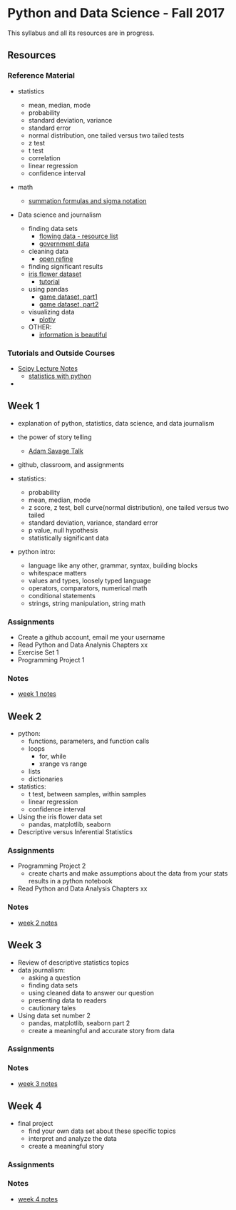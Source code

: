 # Python and Data Science - Fall 2017
This syllabus and all its resources are in progress.

## Resources
### Reference Material
- statistics
    - mean, median, mode
    - probability
    - standard deviation, variance
    - standard error
    - normal distribution, one tailed versus two tailed tests
    - z test
    - t test
    - correlation
    - linear regression
    - confidence interval
- math
    - [summation formulas and sigma notation]("https://www.youtube.com/watch?v=oSgTjkr8o8A")

- Data science and journalism
    - finding data sets
        - [flowing data - resource list]("http://flowingdata.com/2009/10/01/30-resources-to-find-the-data-you-need/")
        - [government data](https://www.data.gov/)
    - cleaning data
        - [open refine]()
    - finding significant results
    - [iris flower dataset]()
        - [tutorial]()
    - using pandas
        - [game dataset, part1]()
        - [game dataset, part2]()
    - visualizing data
        - [plotly]()
    - OTHER:
        - [information is beautiful]("http://www.informationisbeautiful.net/")

### Tutorials and Outside Courses
- [Scipy Lecture Notes]("http://www.scipy-lectures.org/index.html")
    - [statistics with python]("http://www.scipy-lectures.org/packages/statistics/index.html")
-

## Week 1
- explanation of python, statistics, data science, and data journalism
- the power of story telling
    - [Adam Savage Talk](https://www.youtube.com/watch?v=cXbXNV9-ZAg)
- github, classroom, and assignments
- statistics:
    - probability
    - mean, median, mode
    - z score, z test, bell curve(normal distribution), one tailed versus two tailed
    - standard deviation, variance, standard error
    - p value, null hypothesis
    - statistically significant data

- python intro:
    - language like any other, grammar, syntax, building blocks
    - whitespace matters
    - values and types, loosely typed language
    - operators, comparators, numerical math
    - conditional statements
    - strings, string manipulation, string math

### Assignments
- Create a github account, email me your username
- Read Python and Data Analynis Chapters xx
- Exercise Set 1
- Programming Project 1

### Notes
- [week 1 notes]()

## Week 2
- python:
    - functions, parameters, and function calls
    - loops
        - for, while
        - xrange vs range
    - lists
    - dictionaries
- statistics:
    - t test, between samples, within samples
    - linear regression
    - confidence interval
- Using the iris flower data set
    - pandas, matplotlib, seaborn
- Descriptive versus Inferential Statistics
### Assignments
- Programming Project 2
    - create charts and make assumptions about the data from your stats results in a python notebook
- Read Python and Data Analysis Chapters xx

### Notes
- [week 2 notes]()

## Week 3
- Review of descriptive statistics topics
- data journalism:
    - asking a question
    - finding data sets
    - using cleaned data to answer our question
    - presenting data to readers
    - cautionary tales
- Using data set number 2
    - pandas, matplotlib, seaborn part 2
    - create a meaningful and accurate story from data

### Assignments


### Notes
- [week 3 notes]()

## Week 4
- final project
    - find your own data set about these specific topics
    - interpret and analyze the data
    - create a meaningful story
### Assignments

### Notes
- [week 4 notes]()

